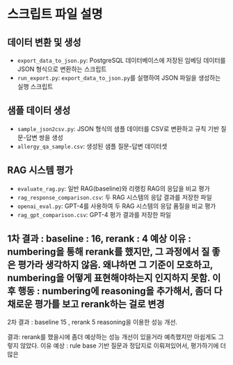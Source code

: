 # 스크립트 파일 설명

## 데이터 변환 및 생성
- `export_data_to_json.py`: PostgreSQL 데이터베이스에 저장된 임베딩 데이터를 JSON 형식으로 변환하는 스크립트
- `run_export.py`: `export_data_to_json.py`를 실행하여 JSON 파일을 생성하는 실행 스크립트

## 샘플 데이터 생성
- `sample_json2csv.py`: JSON 형식의 샘플 데이터를 CSV로 변환하고 규칙 기반 질문-답변 쌍을 생성
- `allergy_qa_sample.csv`: 생성된 샘플 질문-답변 데이터셋

## RAG 시스템 평가
- `evaluate_rag.py`: 일반 RAG(baseline)와 리랭킹 RAG의 응답을 비교 평가
- `rag_response_comparison.csv`: 두 RAG 시스템의 응답 결과를 저장한 파일
- `openai_eval.py`: GPT-4를 사용하여 두 RAG 시스템의 응답 품질을 비교 평가
- `rag_gpt_comparison.csv`: GPT-4 평가 결과를 저장한 파일

1차 결과 : baseline : 16, rerank : 4
예상 이유 : numbering을 통해 rerank를 했지만, 그 과정에서 질 좋은 평가라 생각하지 않음. 왜냐하면 그 기준이 모호하고, numbering을 어떻게 표현해야하는지 인지하지 못함.
이후 행동 : numbering에 reasoning을 추가해서, 좀더 다채로운 평가를 보고 rerank하는 걸로 변경
---------------------------------
2차 결과 : baseline 15 , rerank 5
reasoning을 이용한 성능 개선.

결과: rerank를 했을시에 좀더 예상하는 성능 개선이 있을거라 예측했지만 아쉽게도 그렇지 않았다.
이유 예상 : rule base 기반 질문과 정답지로 이뤄져있어서, 평가하기에 더 많은 